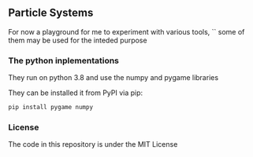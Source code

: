 ## Particle Systems

For now a playground for me to experiment with various tools, 
`` some of them may be used for the inteded purpose


### The python inplementations

They run on python 3.8 and use the numpy and pygame libraries

They can be installed it from PyPI via pip:
```sh
pip install pygame numpy
```

### License

The code in this repository is under the MIT License